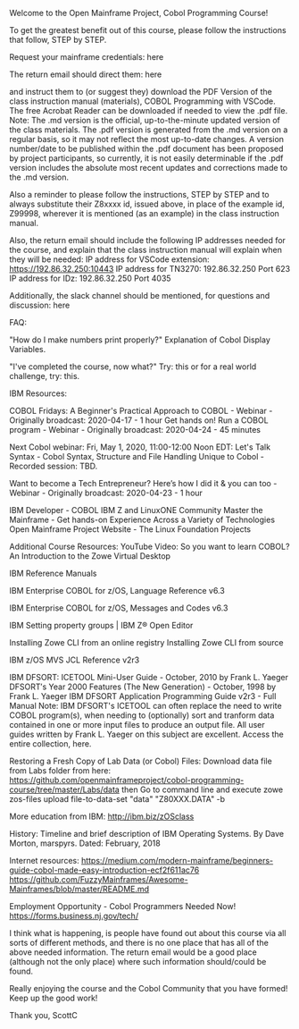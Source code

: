 Welcome to the Open Mainframe Project, Cobol Programming Course!

To get the greatest benefit out of this course, please follow the instructions that follow, STEP by STEP.

Request your mainframe credentials: here

The return email should direct them: here

and instruct them to (or suggest they) download the PDF Version of the class instruction manual (materials), COBOL Programming with VSCode. The free Acrobat Reader can be downloaded if needed to view the .pdf file. Note: The .md version is the official, up-to-the-minute updated version of the class materials. The .pdf version is generated from the .md version on a regular basis, so it may not reflect the most up-to-date changes. A version number/date to be published within the .pdf document has been proposed by project participants, so currently, it is not easily determinable if the .pdf version includes the absolute most recent updates and corrections made to the .md version.

Also a reminder to please follow the instructions, STEP by STEP and to always substitute their Z8xxxx id, issued above, in place of the example id, Z99998, wherever it is mentioned (as an example) in the class instruction manual.

Also, the return email should include the following IP addresses needed for the course, and explain that the class instruction manual will explain when they will be needed:
IP address for VSCode extension: https://192.86.32.250:10443
IP address for TN3270: 192.86.32.250 Port 623
IP address for IDz: 192.86.32.250 Port 4035

Additionally, the slack channel should be mentioned, for questions and discussion: here

FAQ:

"How do I make numbers print properly?" Explanation of Cobol Display Variables.

"I've completed the course, now what?" Try: this or for a real world challenge, try: this.

IBM Resources:

COBOL Fridays:
A Beginner's Practical Approach to COBOL - Webinar - Originally broadcast: 2020-04-17 - 1 hour
Get hands on! Run a COBOL program - Webinar - Originally broadcast: 2020-04-24 - 45 minutes

Next Cobol webinar: Fri, May 1, 2020, 11:00-12:00 Noon EDT:
Let's Talk Syntax - Cobol Syntax, Structure and File Handling Unique to Cobol - Recorded session: TBD.

Want to become a Tech Entrepreneur? Here’s how I did it & you can too - Webinar - Originally broadcast: 2020-04-23 - 1 hour

IBM Developer - COBOL
IBM Z and LinuxONE Community
Master the Mainframe - Get hands-on Experience Across a Variety of Technologies
Open Mainframe Project Website - The Linux Foundation Projects

Additional Course Resources:
YouTube Video: So you want to learn COBOL?
An Introduction to the Zowe Virtual Desktop

IBM Reference Manuals

IBM Enterprise COBOL for z/OS, Language Reference v6.3

IBM Enterprise COBOL for z/OS, Messages and Codes v6.3

IBM Setting property groups | IBM Z® Open Editor

Installing Zowe CLI from an online registry
Installing Zowe CLI from source

IBM z/OS MVS JCL Reference v2r3

IBM DFSORT: ICETOOL Mini-User Guide - October, 2010 by Frank L. Yaeger
DFSORT′s Year 2000 Features (The New Generation) - October, 1998 by Frank L. Yaeger
IBM DFSORT Application Programming Guide v2r3 - Full Manual
Note: IBM DFSORT's ICETOOL can often replace the need to write COBOL program(s), when needing to (optionally) sort and tranform data contained in one or more input files to produce an output file. All user guides written by Frank L. Yaeger on this subject are excellent. Access the entire collection, here.

Restoring a Fresh Copy of Lab Data (or Cobol) Files:
Download data file from Labs folder from here: https://github.com/openmainframeproject/cobol-programming-course/tree/master/Labs/data then Go to command line and execute zowe zos-files upload file-to-data-set "data" "Z80XXX.DATA" -b

More education from IBM:
http://ibm.biz/zOSclass

History:
Timeline and brief description of IBM Operating Systems. By Dave Morton, marspyrs. Dated: February, 2018

Internet resources:
https://medium.com/modern-mainframe/beginners-guide-cobol-made-easy-introduction-ecf2f611ac76
https://github.com/FuzzyMainframes/Awesome-Mainframes/blob/master/README.md

Employment Opportunity - Cobol Programmers Needed Now!
https://forms.business.nj.gov/tech/

I think what is happening, is people have found out about this course via all sorts of different methods, and there is no one place that has all of the above needed information. The return email would be a good place (although not the only place) where such information should/could be found.

Really enjoying the course and the Cobol Community that you have formed!
Keep up the good work!

Thank you,
ScottC

